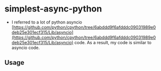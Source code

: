 # simplest-async-python
- I referred to a lot of python asyncio [https://github.com/python/cpython/tree/6abddd9f6afdddc09031989e0deb25e301ecf315/Lib/asyncio](https://github.com/python/cpython/tree/6abddd9f6afdddc09031989e0deb25e301ecf315/Lib/asyncio) code. As a result, my code is similar to asyncio code.
## Usage
```shell

```

